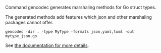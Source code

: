Command gencodec generates marshaling methods for Go struct types.

The generated methods add features which json and other marshaling packages cannot offer.

	gencodec -dir . -type MyType -formats json,yaml,toml -out mytype_json.go

See [the documentation for more details](https://godoc.org/github.com/fjl/gencodec).

